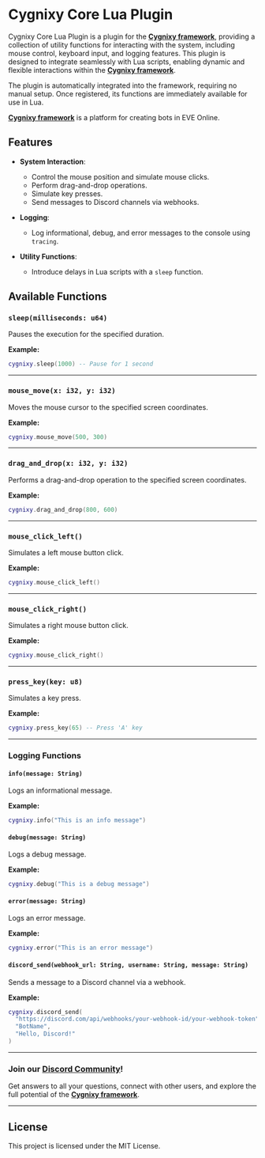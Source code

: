 # Cygnixy Core Lua Plugin

Cygnixy Core Lua Plugin is a plugin for the **[Cygnixy framework](https://cygnixy.com)**, providing a collection of utility functions for interacting with the system, including mouse control, keyboard input, and logging features. This plugin is designed to integrate seamlessly with Lua scripts, enabling dynamic and flexible interactions within the **[Cygnixy framework](https://cygnixy.com)**.

The plugin is automatically integrated into the framework, requiring no manual setup. Once registered, its functions are immediately available for use in Lua.

**[Cygnixy framework](https://cygnixy.com)** is a platform for creating bots in EVE Online.

## Features

* **System Interaction**:
  + Control the mouse position and simulate mouse clicks.
  + Perform drag-and-drop operations.
  + Simulate key presses.
  + Send messages to Discord channels via webhooks.

* **Logging**:
  + Log informational, debug, and error messages to the console using `tracing`.

* **Utility Functions**:
  + Introduce delays in Lua scripts with a `sleep` function.

## Available Functions

### `sleep(milliseconds: u64)`

Pauses the execution for the specified duration.

**Example:**

```lua
cygnixy.sleep(1000) -- Pause for 1 second
```

---

### `mouse_move(x: i32, y: i32)`

Moves the mouse cursor to the specified screen coordinates.

**Example:**

```lua
cygnixy.mouse_move(500, 300)
```

---

### `drag_and_drop(x: i32, y: i32)`

Performs a drag-and-drop operation to the specified screen coordinates.

**Example:**

```lua
cygnixy.drag_and_drop(800, 600)
```

---

### `mouse_click_left()`

Simulates a left mouse button click.

**Example:**

```lua
cygnixy.mouse_click_left()
```

---

### `mouse_click_right()`

Simulates a right mouse button click.

**Example:**

```lua
cygnixy.mouse_click_right()
```

---

### `press_key(key: u8)`

Simulates a key press.

**Example:**

```lua
cygnixy.press_key(65) -- Press 'A' key
```

---

### Logging Functions

#### `info(message: String)`

Logs an informational message.

**Example:**

```lua
cygnixy.info("This is an info message")
```

#### `debug(message: String)`

Logs a debug message.

**Example:**

```lua
cygnixy.debug("This is a debug message")
```

#### `error(message: String)`

Logs an error message.

**Example:**

```lua
cygnixy.error("This is an error message")
```

#### `discord_send(webhook_url: String, username: String, message: String)`

Sends a message to a Discord channel via a webhook.

**Example:**

```lua
cygnixy.discord_send(
  "https://discord.com/api/webhooks/your-webhook-id/your-webhook-token",
  "BotName",
  "Hello, Discord!"
)
```

---

### Join our **[Discord Community](https://discord.gg/ZjgsUrvPhD)**!

Get answers to all your questions, connect with other users, and explore the full potential of the **[Cygnixy framework](https://cygnixy.com)**.

---

## License

This project is licensed under the MIT License.
